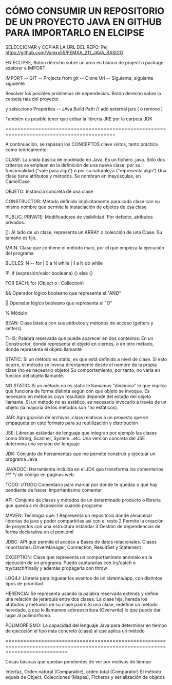 CÓMO CONSUMIR UN REPOSITORIO DE UN PROYECTO JAVA EN GITHUB PARA IMPORTARLO EN ELCIPSE
==========================================================================================
SELECCIONAR y COPIAR LA URL DEL REPO: Pej https://github.com/Valexx55/FEMXA_211_JAVA_BASICO

EN ECLIPSE, Botón derecho sobre un area en blanco de project o package explorer e IMPORT

IMPORT -- GIT -- Projects from git -- Clone Uri -- Siguiente, siguiente siguiente

Resolver los posibles problemas de dependecias. Botón derecho sobre la carpeta raíz del proyecto

y selecciono Properties -- JAva Build Path // add external jars ( o remove ) 

También es posible tener que editar la librería JRE por la carpeta JDK

===========================================================================================


A continuación, se repasan los CONCEPTOS clave vistos, tanto práctica como teóricamente:

CLASE: La unida básica de modelado en Java. Es un fichero .java. Sólo dos criterios se emplean en la definición de una nueva
clase: por su funcionalidad ("vale para algo") o por su naturaleza ("representa algo")
Una clase tiene atributos y métodos. Se nombran en mayúsculas, en CamelCase.

OBJETO: Instancia concreta de una clase

CONSTRUCTOR: Método definido implícitamente para cada clase con su mismo nombre que permite la instaciación de objetos de esa clase

PUBLIC, PRIVATE: Modificadores de visibilidad. Por defecto, atributos privados.

[]: Al lado de un clase, representa un ARRAY o colección de una Clase. Su tamaño es fijo.

MAIN: Clase que contiene el método main, por el que empieza la ejecución del programa

BUCLES: N -- for | 0 a N while | 1 a N do while

IF: if (expresión/valor booleana) {} else {}

FOR EACH: for (Object o : Collection)

&& Operador lógico booleano que representa el "AND"

|| Operador lógico booleano que representa el "O"

% Módulo

BEAN: Clase básica con sus atributos y métodos de acceso (getters y setters)

THIS: Palabra reservada que puede aparecer en dos contextos: En un Constructor, donde representa el objeto en ciernes, o en otro método, 
donde representa el objeto llamante

STATIC: Si un método es static, es que está definido a nivel de clase. Si esto ocurre, el método se invoca directamente desde el nombre
de la propia clase (no es necesario objeto) Su comportamiento, por tanto, no varía en función del objeto llamante.
 
NO STATIC: Si un método no es static le llamamos "dinámico" lo que implica que funciona de forma distinta según con qué objeto se invoque.
Es necesario en métodos cuyo resultado depende del estado del objeto llamante. Si un método no es estático, es necesario invocarlo a través
de un objeto (la mayoría de los métodos son "no estáticos).

JAR: Agrugpación de archivos .class relativos a un proyecto que se empaqueta en este formato para su reutilización y distribución

JSE: Librerías estándar de lenguaje que integran por ejemplo las clases como String, Scanner, System...etc. Una versión concreta del JSE
determina una versión del lenguaje 

JDK: Conjunto de herramientas que me permite construir y ejectuar un programa Java

JAVADOC: Herramienta incluída en el JDK que transforma los comentarios /** */ de código en páginas web

TODO: //TODO Comentario para marcar por donde te quedas o qué hay pendiente de hacer. Importantísimo comentar

API: Conjunto de clases y métodos de un determinado producto o librería que queda a mi disposición cuando programo

MAVEN: Tecnlogía que: 1 Representa un repositorio donde almacenar librerias de java y poder compartirlas así con el resto 2 Permite 
la creación de proyectos con una estructura estándar 3 Gestión de dependencias de forma declarativa en el pom.xml 


JDBC: API que permite el acceso a Bases de datos relacionales. Clases importantes: DriverManager, Connection, ResultSet y Statement

EXCEPTION: Clase que representa un comportamineto anómalo en la ejecución de un programa.
Puedo capturarlas con try/catch o try/catch/finally y además propagarla con throw

LOG4J: Librería para loguear los eventos de un sistema/app, con distintos tipos de prioridad


HERENCIA: Se representa usando la palabra reservada extends y define una relación de jerarquía entre dos clases. La clase hija, 
hereda los atributos y métodos de su clase padre.Si una clase, redefine un método heredado, a eso lo llamamos sobreescritura (Overwrite)
lo que puede dar lugar al polimorfismo.

POLIMORFISMO: La capacidad del lenguaje Java para determinar en tiempo de ejecución el tipo más concreto (clase) al que aplica un método

=================================================================================================================================

Cosas básicas que quedan pendientes de ver por motivos de tiempo

Interfaz,
Orden natural (Comparable), orden total (Comparator)
El método equals de Object,
Colecciones (Mapas),
Ficheros y serialización de objetos







